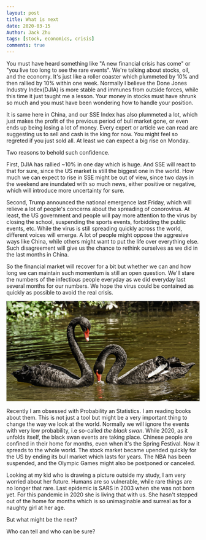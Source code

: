 ```yaml
---
layout: post
title: What is next
date: 2020-03-15
Author: Jack Zhu
tags: [stock, economics, crisis]
comments: true
---
```


You must have heard something like "A new financial crisis has come" or "you live too long to see the rare events".
We're talking about stocks, oil, and the economy. It's just like a roller coaster which plummeted by 10% and then rallied by 10% within one week. Normally I believe the Done Jones Industry Index(DJIA) is more stable and immunes from outside forces, while this time it just taught me a lesson. Your money in stocks must have shrunk so much and you must have been wondering how to handle your position.

It is same here in China, and our SSE Index has also plummeted a lot, which just makes the profit of the previous period of bull market gone, or even ends up being losing a lot of money. Every expert or article we can read are suggesting us to sell and cash is the king for now. You might feel so regreted if you just sold all. At least we can expect a big rise on Monday.

Two reasons to behold such confidence. 

First, DJIA has rallied ~10% in one day which is huge. And SSE will react to that for sure, since the US market is still the biggest one in the world. How much we can expect to rise in SSE might be out of view, since two days in the weekend are inundated with so much news, either positive or negative, which will introduce more uncertainty for sure.

Second, Trump announced the national emergence last Friday, which will relieve a lot of people's concerns about the spreading of conorovirus. At least, the US government and people will pay more attention to the virus by closing the school, suspending the sports events, forbidding the public events, etc. While the virus is still spreading quickly across the world, different voices will emerge. A lot of people might oppose the aggresive ways like China, while others might want to put the life over everything else. Such disagreement will give us the chance to rethink ourselves as we did in the last months in China.

So the financial market will recover for a bit but whether we can and how long we can maintain such momentum  is still an open question. We'll stare the numbers of the infectious people everyday as we did everyday last several months for our numbers. We hope the virus could be contained as quickly as possible to avoid the real crisis.

![black swan](../images/black-swan.png)

Recently I am obsessed with Probability an Statistics. I am reading books about them. This is not just a tool but might be a very important thing to change the way we look at the world. Normally we will ignore the events with very low probability, i.e so-called *the black swan*. While 2020, as it unfolds itself, the black swan events are taking place. Chinese people are confined in their home for months, even when it's the Spring Festival. Now it spreads to the whole world. The stock market became upended quickly for the US by ending its bull market which lasts for years. The NBA has been suspended, and the Olympic Games might also be postponed or canceled.

Looking at my kid who is drawing a picture outside my study, I am very worried about her future. Humans are so vulnerable, while rare things are no longer that rare. Last epidemic is SARS in 2003 when she was not born yet. For this pandemic in 2020 she is living that with us. She hasn't stepped out of the home for months which is so unimaginable and surreal as for a naughty girl at her age.

But what might be the next? 

Who can tell and who can be sure? 